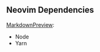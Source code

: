 ## Neovim Dependencies
[MarkdownPreview](https://github.com/iamcco/markdown-preview.nvim):
- Node 
- Yarn
